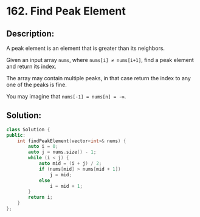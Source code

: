 # 162. Find Peak Element

## Description:

A peak element is an element that is greater than its neighbors.

Given an input array `nums`, where `nums[i] ≠ nums[i+1]`, find a peak element and return its index.

The array may contain multiple peaks, in that case return the index to any one of the peaks is fine.

You may imagine that `nums[-1] = nums[n] = -∞`.

## Solution:

```c++
class Solution {
public:
    int findPeakElement(vector<int>& nums) {
        auto i = 0;
        auto j = nums.size() - 1;
        while (i < j) {
            auto mid = (i + j) / 2;
            if (nums[mid] > nums[mid + 1])
                j = mid;
            else
                i = mid + 1;
        }
        return i;
    }
};
```

<!-- remark：

-  -->
